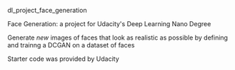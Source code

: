 dl_project_face_generation

Face Generation: a project for Udacity's Deep Learning Nano Degree

Generate *new* images of faces that look as realistic as possible
by defining and trainng a DCGAN on a dataset of faces

Starter code was provided by Udacity


